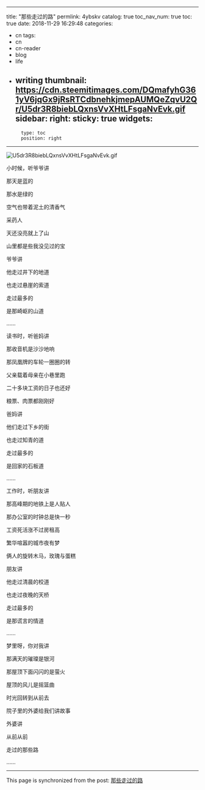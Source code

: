
---
title: "那些走过的路"
permlink: 4ybskv
catalog: true
toc_nav_num: true
toc: true
date: 2018-11-29 16:29:48
categories:
- cn
tags:
- cn
- cn-reader
- blog
- life
- writing
thumbnail: https://cdn.steemitimages.com/DQmafyhG361yV6jqGx9jRsRTCdbnehkjmepAUMQeZqvU2Qr/U5dr3R8biebLQxnsVvXHtLFsgaNvEvk.gif
sidebar:
    right:
        sticky: true
widgets:
    -
        type: toc
        position: right
---


![U5dr3R8biebLQxnsVvXHtLFsgaNvEvk.gif](https://cdn.steemitimages.com/DQmafyhG361yV6jqGx9jRsRTCdbnehkjmepAUMQeZqvU2Qr/U5dr3R8biebLQxnsVvXHtLFsgaNvEvk.gif)


小时候，听爷爷讲

那天是蓝的

那水是绿的

空气也带着泥土的清香气

采药人

天还没亮就上了山

山里都是些我没见过的宝



爷爷讲

他走过井下的地道

也走过悬崖的索道

走过最多的

是那崎岖的山道

……





读书时，听爸妈讲

那收音机是沙沙地响

那凤凰牌的车轮一圈圈的转

父亲载着母亲在小巷里跑

二十多块工资的日子也还好

粮票、肉票都刚刚好



爸妈讲

他们走过下乡的街

也走过知青的道

走过最多的

是回家的石板道

……





工作时，听朋友讲

那高峰期的地铁上是人贴人

那办公室的时钟总是快一秒

工资死活涨不过房租高

繁华喧嚣的城市夜有梦

俩人的旋转木马，玫瑰与蛋糕



朋友讲

他走过清晨的校道

也走过夜晚的天桥

走过最多的

是那谎言的情道

……



梦里呀，你对我讲

那满天的璀璨是银河

那屋顶下面闪闪的是萤火

屋顶的风儿是摇篮曲

时光回转到从前去



院子里的外婆给我们讲故事

外婆讲

从前从前

走过的那些路

……

- - -

This page is synchronized from the post: [那些走过的路](https://steemit.com/@jianan/4ybskv)
